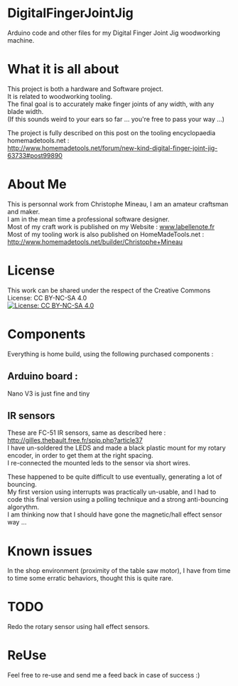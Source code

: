# DigitalFingerJointJig
Arduino code and other files for my Digital Finger Joint Jig woodworking machine.  

# What it is all about
This project is both a hardware and Software project.  
It is related to woodworking tooling.  
The final goal is to accurately make finger joints of any width, with any blade width.  
(If this sounds weird to your ears so far ... you're free to pass your way ...)  

The project is fully described on this post on the tooling encyclopaedia homemadetools.net :  
http://www.homemadetools.net/forum/new-kind-digital-finger-joint-jig-63733#post99890

# About Me
This is personnal work from Christophe Mineau, I am an amateur craftsman and maker.  
I am in the mean time a professional software designer.  
Most of my craft work is published on my Website : www.labellenote.fr  
Most of my tooling work is also published on HomeMadeTools.net : http://www.homemadetools.net/builder/Christophe+Mineau   

# License
This work can be shared under the respect of the Creative Commons License: CC BY-NC-SA 4.0  
[![License: CC BY-NC-SA 4.0](https://img.shields.io/badge/License-CC%20BY--NC--SA%204.0-lightgrey.svg)](https://creativecommons.org/licenses/by-nc-sa/4.0/)  

# Components
Everything is home build, using the following purchased components :  
## Arduino board :
Nano V3 is just fine and tiny  
## IR sensors
These are FC-51 IR sensors, same as described here :  
http://gilles.thebault.free.fr/spip.php?article37  
I have un-soldered the LEDS and made a black plastic mount for my rotary encoder, in order to get them at the right spacing.  
I re-connected the mounted leds to the sensor via short wires.  

These happened to be quite difficult to use eventually, generating a lot of bouncing.  
My first version using interrupts was practically un-usable, and I had to code this final version using a polling technique 
and a strong anti-bouncing algorythm.  
I am thinking now that I should have gone the magnetic/hall effect sensor way ...  

# Known issues
In the shop environment (proximity of the table saw motor), I have from time to time some erratic behaviors,
thought this is quite rare.  

# TODO
Redo the rotary sensor using hall effect sensors.  

# ReUse
Feel free to re-use and send me a feed back in case of success :)



